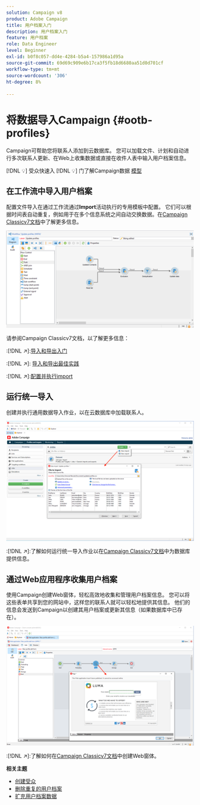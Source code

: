 ```yaml
---
solution: Campaign v8
product: Adobe Campaign
title: 用户档案入门
description: 用户档案入门
feature: 用户档案
role: Data Engineer
level: Beginner
exl-id: b0f8c057-dd4e-4284-b5a4-157986a1d95a
source-git-commit: 69d69c909e6b17ca3f5fb18d6680aa51d0d701cf
workflow-type: tm+mt
source-wordcount: '306'
ht-degree: 8%

---
```


# 将数据导入Campaign {#ootb-profiles}

Campaign可帮助您将联系人添加到云数据库。 您可以加载文件、计划和自动进行多次联系人更新、在Web上收集数据或直接在收件人表中输入用户档案信息。

[!DNL :bulb:] 受众快速入 [](audiences.md)
[!DNL :bulb:] 门了解Campaign数据 [模型](../dev/datamodel.md)

## 在工作流中导入用户档案

配置文件导入在通过工作流通过&#x200B;**Import**&#x200B;活动执行的专用模板中配置。 它们可以根据时间表自动重复，例如用于在多个信息系统之间自动交换数据。在[Campaign Classicv7文档](https://experienceleague.adobe.com/docs/campaign-classic/using/getting-started/importing-and-exporting-data/import-export-workflows.html)中了解更多信息。

![](assets/import-wf.png)

请参阅Campaign Classicv7文档，以了解更多信息：

:[!DNL :arrow_upper_right:]:[导入和导出入门](https://experienceleague.adobe.com/docs/campaign-classic/using/getting-started/importing-and-exporting-data/get-started-data-import-export.html)

:[!DNL :arrow_upper_right:]: [导入和导出最佳实践](https://experienceleague.adobe.com/docs/campaign-classic/using/getting-started/importing-and-exporting-data/best-practices/import-export-best-practices.html)

:[!DNL :arrow_upper_right:]:[配置并执行import](https://experienceleague.adobe.com/docs/campaign-classic/using/getting-started/importing-and-exporting-data/generic-imports-exports/executing-import-jobs.html)

## 运行统一导入

创建并执行通用数据导入作业，以在云数据库中加载联系人。

![](assets/new-import.png)

:[!DNL :arrow_upper_right:]:了解如何运行统一导入作业以在[Campaign Classicv7文档](https://experienceleague.adobe.com/docs/campaign-classic/using/getting-started/importing-and-exporting-data/generic-imports-exports/about-generic-imports-exports.html)中为数据库提供信息。

## 通过Web应用程序收集用户档案

使用Campaign创建Web窗体，轻松高效地收集和管理用户档案信息。 您可以将这些表单共享到您的网站中，这样您的联系人就可以轻松地提供其信息。 他们的信息会发送到Campaign以创建其用户档案或更新其信息（如果数据库中已存在）。

![](assets/web-form-page.png)

:[!DNL :arrow_upper_right:]:了解如何在[Campaign Classicv7文档](https://experienceleague.adobe.com/docs/campaign-classic/using/designing-content/web-forms/about-web-forms.html)中创建Web窗体。

**相关主题**

* [创建受众](audiences.md)
* [删除重复的用户档案](https://experienceleague.adobe.com/docs/campaign-classic/using/automating-with-workflows/use-cases/data-management/deduplication-merge.html)
* [扩充用户档案数据](https://experienceleague.adobe.com/docs/campaign-classic/using/automating-with-workflows/use-cases/data-management/enriching-data.html)
